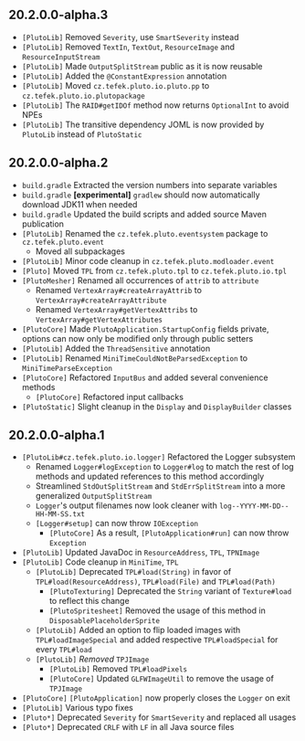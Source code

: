 ## 20.2.0.0-alpha.3
* `[PlutoLib]` Removed `Severity`, use `SmartSeverity` instead
* `[PlutoLib]` Removed `TextIn`, `TextOut`, `ResourceImage` and `ResourceInputStream`
* `[PlutoLib]` Made `OutputSplitStream` public as it is now reusable
* `[PlutoLib]` Added the `@ConstantExpression` annotation
* `[PlutoLib]` Moved `cz.tefek.pluto.io.pluto.pp` to `cz.tefek.pluto.io.plutopackage`
* `[PlutoLib]` The `RAID#getIDOf` method now returns `OptionalInt` to avoid NPEs
* `[PlutoLib]` The transitive dependency JOML is now provided by `PlutoLib` instead of `PlutoStatic`

## 20.2.0.0-alpha.2
* `build.gradle` Extracted the version numbers into separate variables
* `build.gradle` **[experimental]** `gradlew` should now automatically download JDK11 when needed 
* `build.gradle` Updated the build scripts and added source Maven publication
* `[PlutoLib]` Renamed the `cz.tefek.pluto.eventsystem` package to `cz.tefek.pluto.event`
    * Moved all subpackages
* `[PlutoLib]` Minor code cleanup in `cz.tefek.pluto.modloader.event`
* `[Pluto]` Moved `TPL` from `cz.tefek.pluto.tpl` to `cz.tefek.pluto.io.tpl`
* `[PlutoMesher]` Renamed all occurrences of `attrib` to `attribute`
    * Renamed `VertexArray#createArrayAttrib` to `VertexArray#createArrayAttribute`
    * Renamed `VertexArray#getVertexAttribs` to `VertexArray#getVertexAttributes`
* `[PlutoCore]` Made `PlutoApplication.StartupConfig` fields private, options
can now only be modified only through public setters
* `[PlutoLib]` Added the `ThreadSensitive` annotation
* `[PlutoLib]` Renamed `MiniTimeCouldNotBeParsedException` to `MiniTimeParseException`
* `[PlutoCore]` Refactored `InputBus` and added several convenience methods
    * `[PlutoCore]` Refactored input callbacks
* `[PlutoStatic]` Slight cleanup in the `Display` and `DisplayBuilder` classes

## 20.2.0.0-alpha.1
* `[PlutoLib#cz.tefek.pluto.io.logger]` Refactored the Logger subsystem
  * Renamed `Logger#logException` to `Logger#log` to  match the rest
  of log methods and updated references to this method accordingly
  * Streamlined `StdOutSplitStream` and `StdErrSplitStream` into a more generalized
  `OutputSplitStream`
  * `Logger`'s output filenames now look cleaner with `log--YYYY-MM-DD--HH-MM-SS.txt`
  * `[Logger#setup]` can now throw `IOException`
    * `[PlutoCore]` As a result, `[PlutoApplication#run]` can now throw `Exception`
* `[PlutoLib]` Updated JavaDoc in `ResourceAddress`, `TPL`, `TPNImage`
* `[PlutoLib]` Code cleanup in `MiniTime`, `TPL`
  * `[PlutoLib]` Deprecated `TPL#load(String)` in favor of `TPL#load(ResourceAddress)`,
  `TPL#load(File)` and `TPL#load(Path)`
    * `[PlutoTexturing]` Deprecated the `String` variant of `Texture#load`
    to reflect this change
    * `[PlutoSpritesheet]` Removed the usage of this method
    in `DisposablePlaceholderSprite`
  * `[PlutoLib]` Added an option to flip loaded images with `TPL#loadImageSpecial`
  and added respective `TPL#loadSpecial` for every `TPL#load` 
  * `[PlutoLib]` *Removed* `TPJImage`
    * `[PlutoLib]` Removed `TPL#loadPixels`
    * `[PlutoCore]` Updated `GLFWImageUtil` to remove the usage of `TPJImage`
* `[PlutoCore]` `[PlutoApplication]` now properly closes the `Logger` on exit
* `[PlutoLib]` Various typo fixes
* `[Pluto*]` Deprecated `Severity` for `SmartSeverity` and replaced all usages
* `[Pluto*]` Deprecated `CRLF` with `LF` in all Java source files